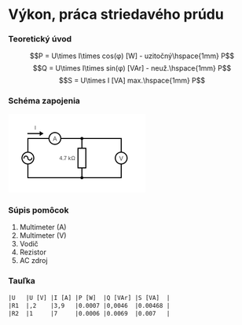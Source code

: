 # Výkon, práca striedavého prúdu

### Teoretický úvod

$$P = U\times I\times cos(φ) [W] - uzitočný\hspace{1mm} P$$
$$Q = U\times I\times sin(φ) [VAr] - neuž.\hspace{1mm} P$$
$$S = U\times I [VA] max.\hspace{1mm} P$$

### Schéma zapojenia

![schema](cvika14_1.png "schema")

### Súpis pomôcok

1. Multimeter (A)
2. Multimeter (V)
3. Vodič
4. Rezistor
5. AC zdroj

### Tauľka

```
|U   |U [V] |I [A] |P [W]  |Q [VAr] |S [VA]  |
|R1  |,2    |3,9   |0.0007 |0,0046  |0.00468 |
|R2  |1     |7     |0.0006 |0.0069  |0.007   |
```